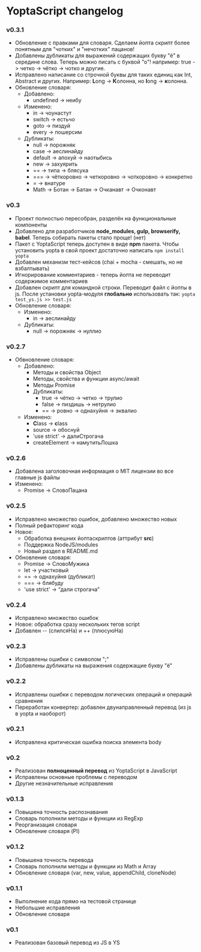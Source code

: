 # YoptaScript changelog

### v0.3.1
* Обновление с правками для словаря. Сделаем йопта скрипт более понятным для "чотких" и "нечотких" пацанов!
* Добавлены дубликаты для выражений содержащих букву "ё" в середине слова. Теперь можно писать с буквой "о"! например: true -> четко -> чётко -> чотко и другие.
* Исправлено написание со строчной буквы для таких единиц как Int, Abstract и других. Например: **L**ong -> **К**олонна, но **l**ong -> **к**олонна.
* Обновление словаря:
	* Добавлено:
		* undefined -> неибу
	* Изменено:
		* in -> чоунастут
		* switch -> естьчо
		* goto -> пиздуй
		* every -> пошерсим
	* Дубликаты:
		* null -> порожняк
		* case -> аеслинайду
		* default -> апохуй -> наотыбись
		* new -> захуярить
		* == -> типа -> блясука
		* === -> чёткоровно -> четкоровно -> чоткоровно -> конкретно
		* = -> внатуре
		* Math -> Ботан -> Батан -> Очканавт -> Очконавт


### v0.3
* Проект полностью пересобран, разделён на функциональные компоненты
* Добавлено для разработчиков **node_modules, gulp, browserify, babel**. Теперь собирать пакеты стало проще! (нет)
* Пакет с YoptaScript теперь доступен в виде **npm** пакета. Чтобы установить yopta в свой проект достаточно написать `npm install yopta`
* Добавлен механизм тест-кейсов (chai + mocha - смешать, но не взбалтывать)
* Игнорирование комментариев - теперь йопта не переводит содержимое комментариев
* Добавлен скрипт для командной строки. Переводит файл с йопты в js. После установки yopta-модуля **глобально** использовать так: `yopta test_ys.js >> test.js`
* Обновление словаря:
	* Изменено:
		* in -> аеслинайду
	* Дубликаты:
		* null -> порожняк -> нуллио

### v0.2.7
* Обвновление словаря:
	* Добавлено:
		* Методы и свойства Object
		* Методы, свойства и функции async/await
		* Методы Promise
		* Дубликаты:
			*  true -> чётко -> четко -> трулио
			*  false -> пиздишь -> нетрулио
			*  == -> ровно -> однахуйня -> эквалио
	* Изменено:
		* **C**lass -> **c**lass
		* source -> обоснуй
		* 'use strict' -> далиСтрогача
		* createElement -> намутитьЛошка

### v0.2.6
* Добавлена заголовочная информация о MIT лицензии во все главные js файлы
* Изменено:
	* Promise -> СловоПацана
 

### v0.2.5
* Исправлено множество ошибок, добавлено множество новых
* Полный рефакторинг кода
* Новое: 
	* Обработка внешних йоптаскриптов (аттрибут **src**)
	* Поддержка NodeJS/modules
	* Новый раздел в README.md
* Обновление словаря:
	* Promise -> СловоМужика
	* let -> участковый
	* == -> однахуйня (дубликат)
	* === -> блябуду
	* 'use strict' -> “дали строгача”

### v0.2.4
* Исправлено множество ошибок
* Новое: обработка сразу нескольких тегов script
* Добавлен -- (слилсяНа) и ++ (плюсуюНа)


### v0.2.3
* Исправлены ошибки с символом ";"
* Добавлены дубликаты на выражения содержащие букву "ё"


### v0.2.2
* Исправлены ошибки с переводом логических операций и операций сравнения
* Переработан конвертер: добавлен двунаправленный перевод (из js в yopta и наоборот)

### v0.2.1
* Исправлена критическая ошибка поиска элемента body

### v0.2
* Реализован **полноценный перевод** из YoptaScript в JavaScript
* Исправлены основные проблемы с переводом
* Другие незначительные исправления


### v0.1.3

* Повышена точность распознавания
* Словарь пополнили методы и функции из RegExp
* Реорганизация словаря
* Обновление словаря (PI)


### v0.1.2

* Повышена точность перевода
* Словарь пополнили методы и функции из Math и Array
* Обновление словаря (var, new, value, appendChild, cloneNode)

### v0.1.1

* Выполнение кода прямо на тестовой странице
* Небольшие исправления
* Обновление словаря

### v0.1

* Реализован базовый перевод из JS в YS